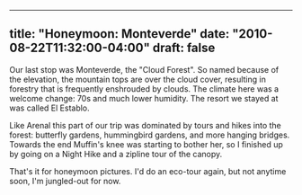 
---
title: "Honeymoon: Monteverde"
date: "2010-08-22T11:32:00-04:00"
draft: false
---

Our last stop was Monteverde, the "Cloud Forest". So named because of the elevation, the mountain tops are over the cloud cover, resulting in forestry that is frequently enshrouded by clouds. The climate here was a welcome change: 70s and much lower humidity. The resort we stayed at was called El Establo.

Like Arenal this part of our trip was dominated by tours and hikes into the forest: butterfly gardens, hummingbird gardens, and more hanging bridges. Towards the end Muffin's knee was starting to bother her, so I finished up by going on a Night Hike and a zipline tour of the canopy.

That's it for honeymoon pictures. I'd do an eco-tour again, but not anytime soon, I'm jungled-out for now.
